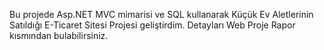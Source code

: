 Bu projede Asp.NET MVC mimarisi ve SQL kullanarak Küçük Ev Aletlerinin Satıldığı E-Ticaret Sitesi Projesi geliştirdim. Detayları Web Proje Rapor kısmından bulabilirsiniz.
